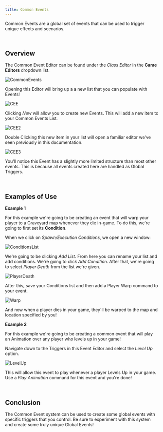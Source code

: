 ```yaml
---
title: Common Events
---
```


Common Events are a global set of events that can be used to trigger unique effects and scenarios.

&nbsp;

Overview
---------------------------

The Common Event Editor can be found under the *Class Editor* in the **Game Editors** dropdown list.

![CommonEvents](http://ascensiongamedev.com/resources/filehost/86194bf70cce3c3b9c4901fbd7f29971.png)

Opening this Editor will bring up a a new list that you can populate with Events!

![CEE](http://ascensiongamedev.com/resources/filehost/30628e2fba419d02797c303cab5a4e3d.png)

Clicking *New* will allow you to create new Events. This will add a new item to your Common Events List.

![CEE2](http://ascensiongamedev.com/resources/filehost/f557029d23e6e61ec7cd14aa267bafcd.png)

Double Clicking this new item in your list will open a familiar editor we've seen previously in this documentation.

![CEE3](http://ascensiongamedev.com/resources/filehost/3ecc711d55f367a7d213682a2a876b33.png)

You'll notice this Event has a slightly more limited structure than most other events. This is because all events created here are handled as Global Triggers.

&nbsp;

Examples of Use
---------------------------

**Example 1**

For this example we're going to be creating an event that will warp your player to a Graveyard map whenever they die in-game. To do this, we're going to first set its **Condition**.

When we click on *Spawn/Execution Conditions*, we open a new window:

![ConditionsList](http://ascensiongamedev.com/resources/filehost/e4b1af5e9b5e0c308be9f896fbea69b3.png)

We're going to be clicking *Add List*. From here you can rename your list and add conditions. We're going to click *Add Condition*. After that, we're going to select *Player Death* from the list we're given.

![PlayerDeath](http://ascensiongamedev.com/resources/filehost/39b28fb1027a81946f95de7363c0ecac.png)

After this, save your Conditions list and then add a Player Warp command to your event.

![Warp](http://ascensiongamedev.com/resources/filehost/de8588ce81e23cc861d0b8f409ab839b.png)

And now when a player dies in your game, they'll be warped to the map and location specified by you!

**Example 2**

For this example we're going to be creating a common event that will play an Animation over any player who levels up in your game!

Navigate down to the Triggers in this Event Editor and select the *Level Up* option.

![LevelUp](http://ascensiongamedev.com/resources/filehost/40dbaa176ea28f8b80ca0f7cd67ba870.png)

This will allow this event to play whenever a player Levels Up in your game. Use a *Play Animation* command for this event and you're done!


&nbsp;

Conclusion
---------------------------

The Common Event system can be used to create some global events with specific triggers that you control. Be sure to experiment with this system and create some truly unique Global Events!



